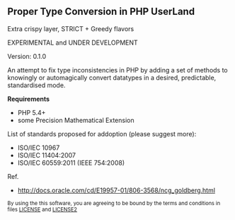 Proper Type Conversion in PHP UserLand 
--------------

Extra crispy layer, STRICT + Greedy flavors  

EXPERIMENTAL and UNDER DEVELOPMENT

Version: 0.1.0

An attempt to fix type inconsistencies in PHP by adding a set of methods to knowingly or automagically convert datatypes in a desired, predictable, standardised mode.

**Requirements**  

 - PHP 5.4+
 - some Precision Mathematical Extension
 
List of standards proposed for addoption (please suggest more):  

 - ISO/IEC 10967
 - ISO/IEC 11404:2007 
 - ISO/IEC 60559:2011 (IEEE 754:2008)

Ref.  

 - http://docs.oracle.com/cd/E19957-01/806-3568/ncg_goldberg.html

<sub>By using the this software, you are agreeing to be bound by the terms and conditions in files  [LICENSE](https://github.com/godka/typeConvert/blob/master/LICENSE) and [LICENSE2](https://github.com/godka/typeConvert/blob/master/LICENSE2)</sub>
